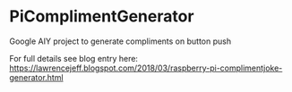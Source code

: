 # PiComplimentGenerator
Google AIY project to generate compliments on button push

For full details see blog entry here:
https://lawrencejeff.blogspot.com/2018/03/raspberry-pi-complimentjoke-generator.html 
